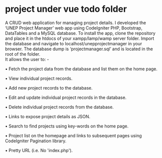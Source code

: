 # project under vue todo folder
A CRUD web application for managing project details.
I developed the ‘UNEP Project Manager’ web app using CodeIgniter PHP, Bootstrap, DataTables and a MySQL database.
To install the app, clone the repository and place it in the htdocs of your xampp/lamp/wamp server folder. 
Import the database and navigate to localhost/unepprojectmanager in your browser.
The database dump is ‘projectmanager.sql’ and is located in the root of the folder.    
It allows the user to: -

•	Fetch the project data from the database and list them on the home page.

•	View individual project records.

•	Add new project records to the database.

•	Edit and update individual project records in the database.

•	Delete individual project records from the database.

•	Links to expose project details as JSON.

• Search to find projects using key-words on the home page.

•	Project list on the homepage and links to subsequent pages using CodeIgniter Pagination library.

• Pretty URL (i.e. No 'index.php').
